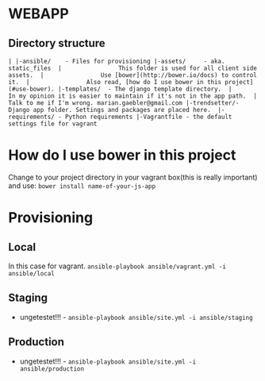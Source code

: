 # WEBAPP
## Directory structure
`
|
|-ansible/    - Files for provisioning
|-assets/     - aka. static_files 
|                This folder is used for all client side assets. 
|                Use [bower](http://bower.io/docs) to control it. 
|                Also read, [how do I use bower in this project](#use-bower).
|-templates/  - The django template directory. 
|                In my opinion it is easier to maintain if it's not in the app path. 
|                Talk to me if I'm wrong. marian.gaebler@gmail.com
|-trendsetter/- Django app folder. Settings and packages are placed here. 
|-requirements/ - Python requirements
|-Vagrantfile - the default settings file for vagrant
`

# How do I use bower in this project <a name='use-bower' />
Change to your project directory in your vagrant box(this is really important) and use:
``bower install name-of-your-js-app``


# Provisioning
## Local
In this case for vagrant.
``ansible-playbook ansible/vagrant.yml -i ansible/local``

## Staging
- ungetestet!!! -
``ansible-playbook ansible/site.yml -i ansible/staging``

## Production
- ungetestet!!! -
``ansible-playbook ansible/site.yml -i ansible/production``